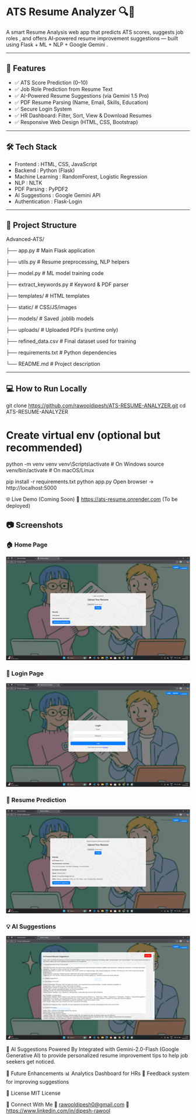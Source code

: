 # ATS Resume Analyzer 🔍📄

A smart Resume Analysis web app that predicts ATS scores, suggests job roles , and offers   AI-powered resume improvement suggestions   — built using   Flask + ML + NLP + Google Gemini  .

---

## 🚀 Features

- ✅ ATS Score Prediction (0–10)
- ✅ Job Role Prediction from Resume Text
- ✅ AI-Powered Resume Suggestions (via Gemini 1.5 Pro)
- ✅ PDF Resume Parsing (Name, Email, Skills, Education)
- ✅ Secure Login System
- ✅ HR Dashboard: Filter, Sort, View & Download Resumes
- ✅ Responsive Web Design (HTML, CSS, Bootstrap)

---

## 🛠️ Tech Stack

-   Frontend  : HTML, CSS, JavaScript 
-   Backend  : Python (Flask)
-   Machine Learning  : RandomForest, Logistic Regression
-   NLP  : NLTK
-   PDF Parsing  : PyPDF2
-   AI Suggestions  : Google Gemini API
-   Authentication  : Flask-Login

---

## 📁 Project Structure

Advanced-ATS/

├── app.py # Main Flask application

├── utils.py # Resume preprocessing, NLP helpers

├── model.py # ML model training code

├── extract_keywords.py # Keyword & PDF parser

├── templates/ # HTML templates

├── static/ # CSS/JS/images

├── models/ # Saved .joblib models

├── uploads/ # Uploaded PDFs (runtime only)

├── refined_data.csv # Final dataset used for training

├── requirements.txt # Python dependencies

└── README.md # Project description

---

## 💻 How to Run Locally

git clone https://github.com/rawooldipesh/ATS-RESUME-ANALYZER.git
cd ATS-RESUME-ANALYZER

# Create virtual env (optional but recommended)
python -m venv venv
venv\Scripts\activate        # On Windows
source venv/bin/activate     # On macOS/Linux

pip install -r requirements.txt
python app.py
Open browser → http://localhost:5000

🌐 Live Demo (Coming Soon)
🔗 https://ats-resume.onrender.com (To be deployed)

## 📷 Screenshots

### 🏠 Home Page
![Home Page](static/images/home.png)

### 🔐 Login Page
![Login Page](static/images/login.png)

### 📄 Resume Prediction
![Prediction Result](static/images/results.png)

### 💡 AI Suggestions
![AI Suggestions](static/images/ai_suggestions.png)


🧠 AI Suggestions Powered By
Integrated with Gemini-2.0-Flash (Google Generative AI) to provide personalized resume improvement tips to help job seekers get noticed.

📌 Future Enhancements
📊 Analytics Dashboard for HRs
🔁 Feedback system for improving suggestions

📜 License
MIT License

🤝 Connect With Me
📧 rawooldipesh0@gmail.com
🔗 https://www.linkedin.com/in/dipesh-rawool


